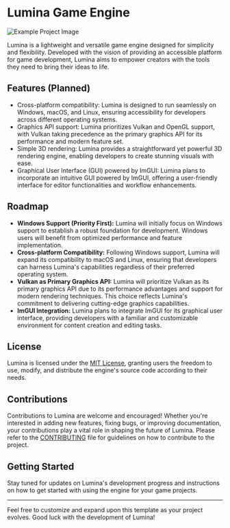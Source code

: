 # Lumina Game Engine

![Example Project Image](https://i.imgur.com/aAomeLN.png)


Lumina is a lightweight and versatile game engine designed for simplicity and flexibility. Developed with the vision of providing an accessible platform for game development, Lumina aims to empower creators with the tools they need to bring their ideas to life.

## Features (Planned)

- Cross-platform compatibility: Lumina is designed to run seamlessly on Windows, macOS, and Linux, ensuring accessibility for developers across different operating systems.
- Graphics API support: Lumina prioritizes Vulkan and OpenGL support, with Vulkan taking precedence as the primary graphics API for its performance and modern feature set.
- Simple 3D rendering: Lumina provides a straightforward yet powerful 3D rendering engine, enabling developers to create stunning visuals with ease.
- Graphical User Interface (GUI) powered by ImGUI: Lumina plans to incorporate an intuitive GUI powered by ImGUI, offering a user-friendly interface for editor functionalities and workflow enhancements.

## Roadmap

- **Windows Support (Priority First):** Lumina will initially focus on Windows support to establish a robust foundation for development. Windows users will benefit from optimized performance and feature implementation.
- **Cross-platform Compatibility:** Following Windows support, Lumina will expand its compatibility to macOS and Linux, ensuring that developers can harness Lumina's capabilities regardless of their preferred operating system.
- **Vulkan as Primary Graphics API:** Lumina will prioritize Vulkan as its primary graphics API due to its performance advantages and support for modern rendering techniques. This choice reflects Lumina's commitment to delivering cutting-edge graphics capabilities.
- **ImGUI Integration:** Lumina plans to integrate ImGUI for its graphical user interface, providing developers with a familiar and customizable environment for content creation and editing tasks.

## License

Lumina is licensed under the [MIT License](LICENSE), granting users the freedom to use, modify, and distribute the engine's source code according to their needs.

## Contributions

Contributions to Lumina are welcome and encouraged! Whether you're interested in adding new features, fixing bugs, or improving documentation, your contributions play a vital role in shaping the future of Lumina. Please refer to the [CONTRIBUTING](CONTRIBUTING.md) file for guidelines on how to contribute to the project.

## Getting Started

Stay tuned for updates on Lumina's development progress and instructions on how to get started with using the engine for your game projects.

---

Feel free to customize and expand upon this template as your project evolves. Good luck with the development of Lumina!
